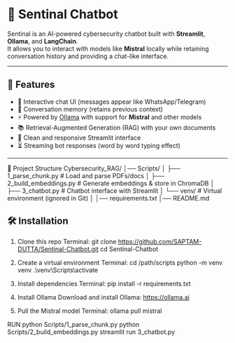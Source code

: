 # 🤖 Sentinal Chatbot

Sentinal is an AI-powered cybersecurity chatbot built with **Streamlit**, **Ollama**, and **LangChain**.  
It allows you to interact with models like **Mistral** locally while retaining conversation history and providing a chat-like interface.

---

## 🚀 Features
- 💬 Interactive chat UI (messages appear like WhatsApp/Telegram)
- 🧠 Conversation memory (retains previous context)
- ⚡ Powered by [Ollama](https://ollama.ai) with support for **Mistral** and other models
- 📚 Retrieval-Augmented Generation (RAG) with your own documents
- 🎨 Clean and responsive Streamlit interface
- ⏳ Streaming bot responses (word by word typing effect)

---

📂 Project Structure
Cybersecurity_RAG/
│── Scripts/
│   ├── 1_parse_chunk.py   # Load and parse PDFs/docs
│   ├── 2_build_embeddings.py # Generate embeddings & store in ChromaDB
│   ├── 3_chatbot.py          # Chatbot interface with Streamlit
│   └── venv/                 # Virtual environment (ignored in Git)
│
│── requirements.txt
│── README.md

## 🛠️ Installation

1. Clone this repo
   Terminal:
   git clone https://github.com/SAPTAM-DUTTA/Sentinal-Chatbot.git
   cd Sentinal-Chatbot

3. Create a virtual environment
   Terminal:
   cd /path/scripts
   python -m venv venv
   .\venv\Scripts\activate

5. Install dependencies
   Terminal:
   pip install -r requirements.txt

7. Install Ollama
   Download and install Ollama: https://ollama.ai

8. Pull the Mistral model
   Terminal:
   ollama pull mistral

RUN
python Scripts/1_parse_chunk.py
python Scripts/2_build_embeddings.py
streamlit run 3_chatbot.py
